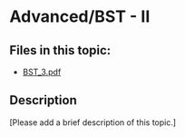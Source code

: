 # Advanced/BST - II

## Files in this topic:

- [BST_3.pdf](BST_3.pdf)

## Description

[Please add a brief description of this topic.]
